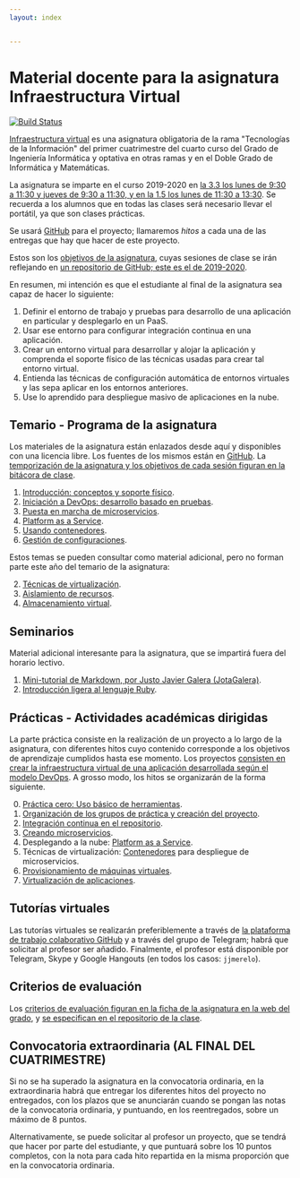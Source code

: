```yaml
---
layout: index


---
```

# Material docente para la asignatura Infraestructura Virtual

[![Build Status](https://travis-ci.org/JJ/IV.svg?branch=master)](https://travis-ci.org/JJ/IV)

[Infraestructura virtual](https://etsiit.ugr.es/pages/calendario_academico/horarioscurso20192020/horariosgii1920)
es una asignatura obligatoria de la rama "Tecnologías de la Información"
del primer cuatrimestre del cuarto curso del Grado de Ingeniería
Informática y optativa en otras ramas y en el Doble Grado de Informática
y Matemáticas.

La asignatura se imparte en el curso 2019-2020 en [la 3.3 los lunes de 9:30 a 11:30 y jueves de 9:30 a 11:30, y en la 1.5 los lunes de 11:30 a 13:30](http://etsiit.ugr.es/pages/calendario_academico/horarios-curso-20182019/horariosgii1819).
Se recuerda a los alumnos que en todas las clases será necesario llevar el portátil, ya que son clases prácticas.


Se usará
[GitHub](http://github.com) para el proyecto; llamaremos *hitos* a cada una de las entregas que hay que hacer de este proyecto.

Estos son los [objetivos de la asignatura](documentos/objetivos), cuyas sesiones de clase se irán reflejando en [un repositorio de GitHub; este es el de 2019-2020](https://github.com/JJ/IV-19-20).

En resumen, mi intención es que el estudiante al final de la asignatura sea capaz de hacer lo siguiente:

1. Definir el entorno de trabajo y pruebas para desarrollo de una aplicación en particular y desplegarlo en un PaaS.
2. Usar ese entorno para configurar integración continua en una aplicación.
3. Crear un entorno virtual para desarrollar y alojar la aplicación y comprenda el soporte físico de las técnicas usadas para crear tal entorno virtual.
4. Entienda las técnicas de configuración automática de entornos virtuales y las sepa aplicar en los entornos anteriores.
5. Use lo aprendido para despliegue masivo de aplicaciones en la nube.

Temario - Programa de la asignatura
------------------------------------------------------

Los materiales de la asignatura están enlazados desde aquí y
disponibles con una licencia libre. Los fuentes de los mismos están en
[GitHub](http://github.com/JJ/IV). La
[temporización de la asignatura y los objetivos de cada sesión figuran en la bitácora de clase](https://github.com/JJ/IV-19-20/blob/master/sesiones/README.md).

1. [Introducción: conceptos y soporte físico](documentos/temas/Intro_concepto_y_soporte_fisico).
2. [Iniciación a DevOps: desarrollo basado en pruebas](documentos/temas/Desarrollo_basado_en_pruebas).
3. [Puesta en marcha de microservicios](documentos/temas/Microservicios).
4. [Platform as a Service](documentos/temas/PaaS).
5. [Usando contenedores](documentos/temas/Contenedores).
6. [Gestión de configuraciones](documentos/temas/Gestion_de_configuraciones).

Estos temas se pueden consultar como material adicional, pero no forman parte este año del temario de la asignatura:

2. [Técnicas de virtualización](documentos/temas/Tecnicas_de_virtualizacion).
4. [Aislamiento de recursos](documentos/temas/Aislamiento_de_recursos).
4. [Almacenamiento virtual](documentos/temas/Almacenamiento).

Seminarios
---------------

Material adicional interesante para la asignatura, que se impartirá fuera del horario lectivo.

1. [Mini-tutorial de Markdown, por Justo Javier Galera (JotaGalera)](documentos/seminarios/tutorial).
1. [Introducción ligera al lenguaje Ruby](documentos/seminarios/ruby).

Prácticas - Actividades académicas dirigidas
-------------

La parte práctica consiste en la realización de un proyecto a lo largo de
la asignatura, con diferentes hitos cuyo contenido corresponde a los objetivos de aprendizaje
cumplidos hasta ese momento. Los proyectos
[consisten en crear la infraestructura virtual de una aplicación desarrollada según el modelo DevOps](documentos/proyecto/README.md). A
grosso modo, los hitos se organizarán de la forma siguiente.

0. [Práctica cero: Uso básico de herramientas](documentos/proyecto/0.Repositorio).
1. [Organización de los grupos de práctica y creación del proyecto](documentos/proyecto/1.Infraestructura).
2. [Integración continua en el repositorio](documentos/proyecto/2.CI).
2. [Creando microservicios](documentos/proyecto/3.Microservicios).
3. Desplegando a la nube: [Platform as a Service](documentos/proyecto/4.PaaS).
4. Técnicas de virtualización: [Contenedores](documentos/proyecto/5.Docker) para despliegue de microservicios.
5. [Provisionamiento de máquinas virtuales](documentos/proyecto/6.Provision).
4. [Virtualización de aplicaciones](documentos/proyecto/5.IaaS).

Tutorías virtuales
----

Las tutorías virtuales se realizarán preferiblemente a través de
[la plataforma de trabajo colaborativo GitHub](https://github.com/JJ/IV-19-20/issues?state=open) y
a través del grupo de Telegram; habrá que solicitar al profesor ser
añadido. Finalmente, el profesor está disponible por Telegram, Skype y
Google Hangouts (en todos los casos: `jjmerelo`).

Criterios de evaluación
---

Los
[criterios de evaluación figuran en la ficha de la asignatura en la web del grado](https://grados.ugr.es/informatica/pages/infoacademica/guias_docentes/curso_actual/cuarto/tecnologiasdelainformacion/gii_infraestructura_virtual_20172018_firmada),
y
[se especifican en el repositorio de la clase](https://github.com/JJ/IV-19-20/blob/master/Metodolog%C3%ADa_y_criterios_de_evaluaci%C3%B3n).

## Convocatoria extraordinaria (AL FINAL DEL CUATRIMESTRE)

Si no se ha superado la asignatura en la convocatoria ordinaria, en la
extraordinaria habrá que entregar los diferentes hitos del proyecto no
entregados, con los plazos que se anunciarán cuando se pongan las
notas de la convocatoria ordinaria, y puntuando, en los reentregados,
sobre un máximo de 8 puntos.

Alternativamente, se puede solicitar al profesor un proyecto, que se
tendrá que hacer por parte del estudiante, y que puntuará sobre los 10
puntos completos, con la nota para cada hito repartida en la misma
proporción que en la convocatoria ordinaria.
